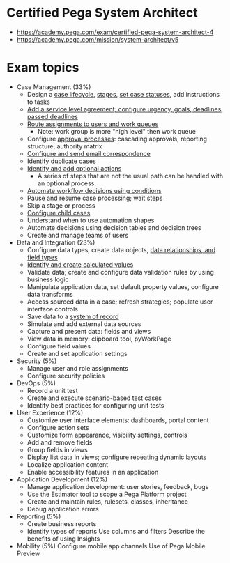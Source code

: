 # Certified Pega System Architect
* https://academy.pega.com/exam/certified-pega-system-architect-4
* https://academy.pega.com/mission/system-architect/v5

# Exam topics

* Case Management (33%)
  * Design a [case lifecycle](https://academy.pega.com/module/defining-customer-microjourney/v5/in/36626/37366), [stages](https://academy.pega.com/topic/case-life-cycle/v4/in/36626/37366/37466), [set case statuses](https://academy.pega.com/topic/case-status/v3/in/36626/37366/37501), add instructions to tasks
  * [Add a service level agreement; configure urgency, goals, deadlines, passed deadlines](https://academy.pega.com/module/completing-work-time/v5/in/36626/37366)
  * [Route assignments to users and work queues](https://academy.pega.com/module/routing-assignments-users/v5/in/36626/37366)
    * Note: work group is more "high level" then work queue
  * Configure [approval processes](https://academy.pega.com/module/designing-approval-process/v5/in/36626/37366): cascading approvals, reporting structure, authority matrix
  * [Configure and send email correspondence](https://academy.pega.com/module/sending-emails-during-case-processing/v5/in/36626)
  * Identify duplicate cases
  * [Identify and add optional actions](https://academy.pega.com/module/adding-optional-actions-workflow/v6/in/36626/36956)
    *  A series of steps that are not the usual path can be handled with an optional process.
  * [Automate workflow decisions using conditions](https://academy.pega.com/module/automating-workflow-decisions/v4/in/36626/36956)
  * Pause and resume case processing; wait steps
  * Skip a stage or process
  * [Configure child cases](https://academy.pega.com/module/creating-child-case/v5/in/36626/36956)
  * Understand when to use automation shapes
  * Automate decisions using decision tables and decision trees
  * Create and manage teams of users
* Data and Integration (23%)
  * Configure data types, create data objects, [data relationships, and field types](https://academy.pega.com/topic/data-relationships/v3/in/36626/37366/37596)
  * [Identify and create calculated values](https://academy.pega.com/topic/calculated-values/v4/in/36626/37366/37571)
  * Validate data; create and configure data validation rules by using business logic
  * Manipulate application data, set default property values, configure data transforms
  * Access sourced data in a case; refresh strategies; populate user interface controls
  * Save data to a [system of record](https://academy.pega.com/topic/data-objects/v2/in/36626/37366/37596)
  * Simulate and add external data sources
  * Capture and present data: fields and views
  * View data in memory: clipboard tool, pyWorkPage
  * Configure field values
  * Create and set application settings
* Security (5%)
  * Manage user and role assignments
  * Configure security policies
* DevOps (5%)
  * Record a unit test
  * Create and execute scenario-based test cases
  * Identify best practices for configuring unit tests
* User Experience (12%)
  * Customize user interface elements: dashboards, portal content
  * Configure action sets
  * Customize form appearance, visibility settings, controls
  * Add and remove fields
  * Group fields in views
  * Display list data in views; configure repeating dynamic layouts
  * Localize application content
  * Enable accessibility features in an application
* Application Development (12%)
  * Manage application development: user stories, feedback, bugs
  * Use the Estimator tool to scope a Pega Platform project
  * Create and maintain rules, rulesets, classes, inheritance
  * Debug application errors
* Reporting (5%)
  * Create business reports
  * Identify types of reports
Use columns and filters
Describe the benefits of using Insights
* Mobility (5%)
Configure mobile app channels
Use of Pega Mobile Preview
